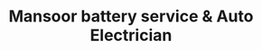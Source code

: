 ---
title: "Mansoor battery service & Auto Electrician"
url: /karachi/mansoor-battery-service-and-auto-electrician/
shop: shop
---